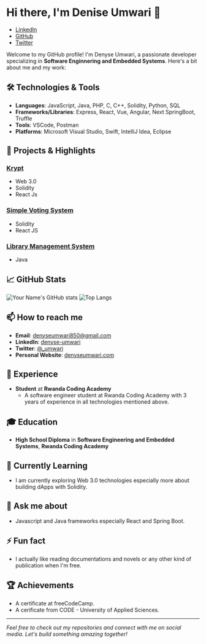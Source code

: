 # Hi there, I'm Denise Umwari 👋
- [LinkedIn](https://www.linkedin.com/in/denise-umwari-03ba54256 "Visit my LinkedIn")
- [GitHub](https://https://github.com/denyse-umwari "Visit my GitHub")
- [Twitter](https://x.com/_umwari "Visit my Twitter")


Welcome to my GitHub profile! I'm Denyse Umwari, a passionate developer specializing in **Software Enginnering and Embedded Systems**. Here's a bit about me and my work:

## 🛠️ Technologies & Tools
- **Languages**: JavaScript, Java, PHP, C, C++, Solidity, Python, SQL
- **Frameworks/Libraries**: Express, React, Vue, Angular, Next SpringBoot, Truffle
- **Tools**: VSCode, Postman
- **Platforms**: Microsoft Visual Studio, Swift, IntelliJ Idea, Eclipse

## 🔧 Projects & Highlights
### [Krypt](https://github.com/denyse-umwari/Krypt)
- Web 3.0
- Solidity
- React Js

### [Simple Voting System](https://github.com/denyse-umwari/simple-voting-system)
- Solidity
- React JS

### [Library Management System](https://github.com/denyse-umwari/library-management-system)
- Java

## 📈 GitHub Stats
![Your Name's GitHub stats](https://github-readme-stats.vercel.app/api?username=denyse-umwari&show_icons=true&theme=radical)
![Top Langs](https://github-readme-stats.vercel.app/api/top-langs/?username=denyse-umwari&layout=compact&theme=radical)

## 📫 How to reach me
- **Email**: [denyseumwari850@gmail.com](denyseumwari850@gmail.com)
- **LinkedIn**: [denyse-umwari](https://www.linkedin.com/in/denise-umwari)
- **Twitter**: [@_umwari](https://x.com/_umwari)
- **Personal Website**: [denyseumwari.com](https://denyseumwari.com)

## 💼 Experience
- **Student** at **Rwanda Coding Academy**
  - A software engineer student at Rwanda Coding Academy with 3 years of experience in all technologies mentioned above. 
    
## 🎓 Education
- **High School Diploma** in **Software Engineering and Embedded Systems**, **Rwanda Coding Academy**

## 🌱 Currently Learning
- I am currently exploring Web 3.0 technologies especially more about building dApps with Solidity.

## 💬 Ask me about
- Javascript and Java frameworks especially React and Spring Boot.

## ⚡ Fun fact
- I actually like reading documentations and novels or any other kind of publication when I'm free.

## 🏆 Achievements
- A certificate at freeCodeCamp.
- A cerificate from CODE - University of Applied Sciences.

---

*Feel free to check out my repositories and connect with me on social media. Let's build something amazing together!*
